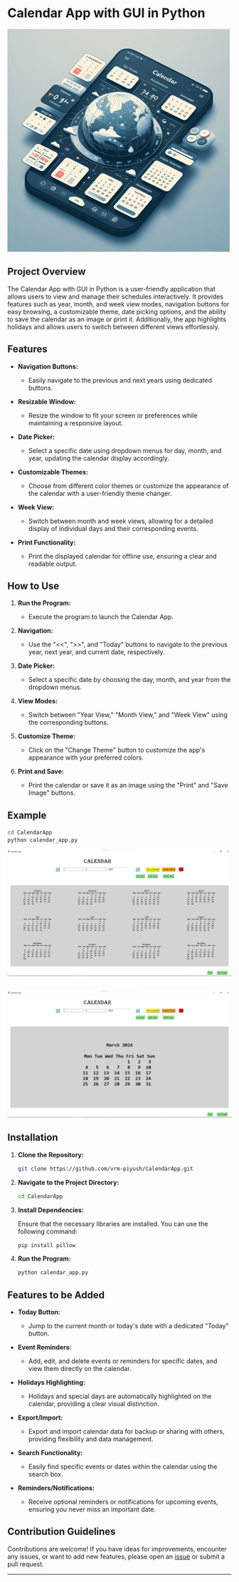 # Calendar App with GUI in Python

![Calendar App](image-2.png)

## Project Overview

The Calendar App with GUI in Python is a user-friendly application that allows users to view and manage their schedules interactively. It provides features such as year, month, and week view modes, navigation buttons for easy browsing, a customizable theme, date picking options, and the ability to save the calendar as an image or print it. Additionally, the app highlights holidays and allows users to switch between different views effortlessly.

## Features

- **Navigation Buttons:**

  - Easily navigate to the previous and next years using dedicated buttons.

- **Resizable Window:**

  - Resize the window to fit your screen or preferences while maintaining a responsive layout.

- **Date Picker:**

  - Select a specific date using dropdown menus for day, month, and year, updating the calendar display accordingly.

- **Customizable Themes:**

  - Choose from different color themes or customize the appearance of the calendar with a user-friendly theme changer.

- **Week View:**

  - Switch between month and week views, allowing for a detailed display of individual days and their corresponding events.

- **Print Functionality:**

  - Print the displayed calendar for offline use, ensuring a clear and readable output.

## How to Use

1. **Run the Program:**

   - Execute the program to launch the Calendar App.

2. **Navigation:**

   - Use the "<<", ">>", and "Today" buttons to navigate to the previous year, next year, and current date, respectively.

3. **Date Picker:**

   - Select a specific date by choosing the day, month, and year from the dropdown menus.

4. **View Modes:**

   - Switch between "Year View," "Month View," and "Week View" using the corresponding buttons.

5. **Customize Theme:**

   - Click on the "Change Theme" button to customize the app's appearance with your preferred colors.

6. **Print and Save:**

   - Print the calendar or save it as an image using the "Print" and "Save Image" buttons.

## Example

```bash
cd CalendarApp
python calendar_app.py
```

![Output](image.png)

\
![Output 2](image-1.png)

## Installation

1. **Clone the Repository:**

   ```bash
   git clone https://github.com/vrm-piyush/CalendarApp.git
   ```

2. **Navigate to the Project Directory:**

   ```bash
   cd CalendarApp
   ```

3. **Install Dependencies:**

   Ensure that the necessary libraries are installed. You can use the following command:

   ```bash
   pip install pillow
   ```

4. **Run the Program:**

   ```bash
   python calendar_app.py
   ```

## Features to be Added

- **Today Button:**

  - Jump to the current month or today's date with a dedicated "Today" button.

- **Event Reminders:**

  - Add, edit, and delete events or reminders for specific dates, and view them directly on the calendar.

- **Holidays Highlighting:**

  - Holidays and special days are automatically highlighted on the calendar, providing a clear visual distinction.

- **Export/Import:**

  - Export and import calendar data for backup or sharing with others, providing flexibility and data management.

- **Search Functionality:**

  - Easily find specific events or dates within the calendar using the search box.

- **Reminders/Notifications:**

  - Receive optional reminders or notifications for upcoming events, ensuring you never miss an important date.

## Contribution Guidelines

Contributions are welcome! If you have ideas for improvements, encounter any issues, or want to add new features, please open an [issue](https://github.com/vrm-piyush/CalendarApp/issues) or submit a pull request.

---
